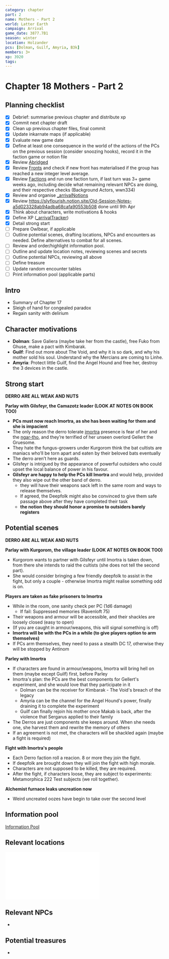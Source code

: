 ```yaml
---
category: chapter
part: 2
name: Mothers - Part 2
world: Latter Earth
campaign: Arrival
game_date: 3877.7B1
season: winter
location: Holzander
pcs: [Dolman, Guilf, Amyria, B3k]
members: 3+
xp: 3920
tags: 
---
```


# Chapter 18 Mothers - Part 2

## Planning checklist

- [x] Debrief: summarise previous chapter and distribute xp
- [x] Commit next chapter draft
- [x] Clean up previous chapter files, final commit
- [x] Update inkarnate maps (if applicable)
- [x] Evaluate new game date
- [x] Define at least one consequence in the world of the actions of the PCs on the previous session (consider snoozing hooks), record it in the faction game or notion file
- [x] Review [Abridged](_published/arrival/abridged.md)
- [x] Review [Fronts](../factions/_fronts.md) and check if new front has materialised if the group has reached a new integer level average.
- [x] Review [Factions](../factions/_factionGame.md) and run one faction turn, if last turn was 3+ game weeks ago, including decide what remaining relevant NPCs are doing, and their respective checks (Background Actors, wwn334)
- [x] Review and organise [_arrivalNotions](campaign/arrival/_arrivalNotions.md)
- [x] Review https://slyflourish.notion.site/Old-Session-Notes-a5d023328ab94adba68cafa90553b508 done until 9th Apr
- [x] Think about characters, write motivations & hooks
- [x] Define XP ([_arrivalTracker](../_arrivalTracker.md))
- [x] Detail strong start
- [ ] Prepare Owlbear, if applicable
- [ ] Outline potential scenes, drafting locations, NPCs and encounters as needed. Define alternatives to combat for all scenes.
- [ ] Review and order/highlight information pool.
- [ ] Outline and update location notes, reviewing scenes and secrets
- [ ] Outline potential NPCs, reviewing all above
- [ ] Define treasure
- [ ] Update random encounter tables
- [ ] Print information pool (applicable parts)

## Intro

- Summary of Chapter 17
- Sleigh of hand for congealed paradox
- Regain sanity with delirium 

## Character motivations

- **Dolman**: Save Galiera (maybe take her from the castle), free Fuko from Ghuse, make a pact with Kimbarak.
- **Guilf**: Find out more about The Void, and why it is so dark, and why his mother sold his soul. Understand why the Mercians are coming to Linhe.
- **Amyria**: Protect little Guilf, find the Angel Hound and free her, destroy the 3 devices in the castle.

## Strong start

**DERRO ARE ALL WEAK AND NUTS**

**Parlay with Gilsfeyr, the Camazotz leader (LOOK AT NOTES ON BOOK TOO)**
- **PCs must now reach Imortra, as she has been waiting for them and she is impacient**
- The only reason the derro tolerate [imortra](arrival/npcs/imortra.md) presence is fear of her and the [ngar-tho](_gm/npcCodex/statblocks/ngar-tho.md), and they’re terrified of her unseen overlord Gellert the Gruesome.
- They hate the fungus-growers under Kurgorom think the bat cultists are maniacs who’ll be torn apart and eaten by their beloved bats eventually
- The derro aren’t here as guards.
- Gilsfeyr is intrigued by the appearance of powerful outsiders who could upset the local balance of power in his favour.
- **Gilsfeyr are happy to help the PCs kill Imortra** and would help, provided they also wipe out the other band of derro.
	- they will have their weapons sack left in the same room and ways to release themselves.
	- If agreed, the Deepfolk might also be convinced to give them safe passage above after they have completed their task
	- **the notion they should honor a promise to outsiders barely registers**
## Potential scenes

**DERRO ARE ALL WEAK AND NUTS**

**Parlay with Kurgorom, the village leader (LOOK AT NOTES ON BOOK TOO)**
- Kurgorom wants to partner with Gilsfeyr until Imortra is taken down, from there she intends to raid the cultists (she does not tell the second part).
- She would consider bringing a few friendly deepfolk to assist in the fight, but only a couple - otherwise Imortra might realise something odd is on.

**Players are taken as fake prisoners to Imortra**
- While in the room, one sanity check per PC (1d6 damage)
	- If fail: Suppressed memories (Ravenloft 75)
- Their weapons and armour will be accessible, and their shackles are loosely closed (easy to open)
- (If you are caught in armour/weapons, this will signal something is off)
- **Imortra will be with the PCs in a while (to give players option to arm themselves)**
- If PCs arm themselves, they need to pass a stealth DC 17, otherwise they will be stopped by Antinom

**Parley with Imortra**
- If characters are found in armour/weapons, Imortra will bring hell on them (maybe except Guilf) first, before Parley
- Imortra's plan: the PCs are the best components for Gellert's experiment, and she would love that they participate in it
	- Dolman can be the receiver for Kimbarak - The Void's breach of the legacy
	- Amyria can be the channel for the Angel Hound's power, finally draining it to complete the experiment
	- Guilf can finally rejoin his mother once Makab is back, after the violence that Sergarus applied to their family
- The Derros are just components she keeps around. When she needs one, she harvest them and rewrite the memory of others
- If an agreement is not met, the characters will be shackled again (maybe a fight is required)

**Fight with Imortra's people**
- Each Derro faction roll a reacion. 8 or more they join the fight.
- If deepfolk are brought down they will join the fight with high morale.
- Characters are not supposed to be killed, they are required.
- After the fight, if characters loose, they are subject to experiments: Metamorphica 222 Test subjects (we roll together).

**Alchemist furnace leaks uncreation now**
- Weird uncreated oozes have begin to take over the second level

## Information pool

[Information Pool](../_informationPool.md)

## Relevant locations

![Castle of Holzander Level 4](arrival/locations/holzanderCastleL4.md#Castle%20of%20Holzander%20Level%204)

## Relevant NPCs

- 

## Potential treasures

- 



